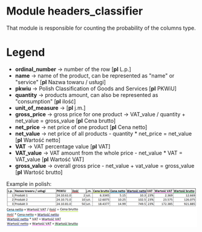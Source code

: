 # Module headers_classifier
That module is responsible for counting the probability of the columns type. 
# Legend
* **ordinal_number** -> number of the row [**pl** L.p.]
* **name** -> name of the product, can be represented as "name" or "service" [**pl** Nazwa towaru / usługi]
* **pkwiu** -> Polish Classification of Goods and Services [**pl** PKWiU]
* **quantity** -> products amount, can also be represented as "consumption" [**pl** ilość]
* **unit_of_measure** -> [**pl** j.m.]
* **gross_price** -> gross price for one product -> VAT_value / quantity + net_value = gross_value [**pl** Cena brutto]
* **net_price** -> net price of one product [**pl** Cena netto]
* **net_value** -> net price of all products - quantity * net_price = net_value [**pl** Wartość netto]
* **VAT** -> VAT percentage value [**pl** VAT]
* **VAT_value** -> VAT amount from the whole price - net_value * VAT = VAT_value [**pl** Wartość VAT]
* **gross_value** -> overall gross price - net_value + vat_value = gross_value [**pl** Wartość brutto]

Example in polish:
![Obrazek 123](examples/Example1.png)